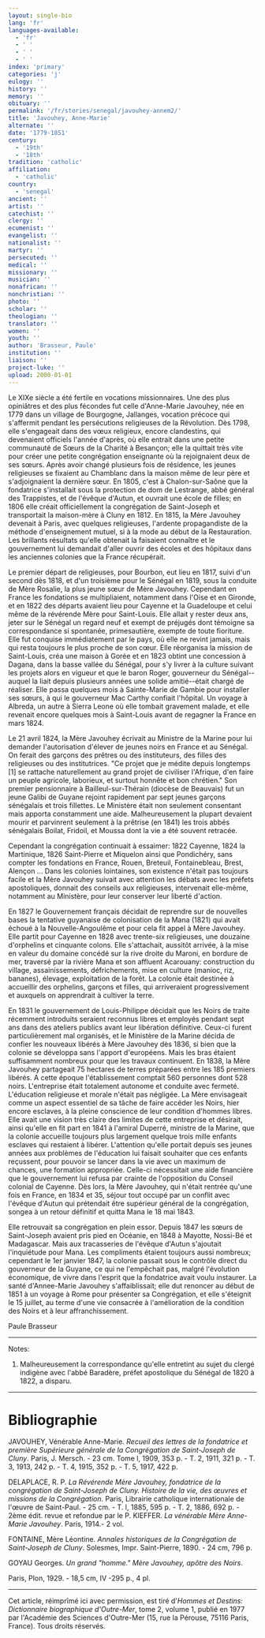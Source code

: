 ```yaml
---
layout: single-bio
lang: 'fr'
languages-available:
  - 'fr'
  - ' '
  - ' '
  - ' '
index: 'primary'
categories: 'j'
eulogy: ''
history: ''
memory: ''
obituary: ''
permalink: '/fr/stories/senegal/javouhey-annem2/'
title: 'Javouhey, Anne-Marie'
alternate: ''
date: '1779-1851'
century:
  - '19th'
  - '18th'
tradition: 'catholic'
affiliation:
  - 'catholic'
country:
  - 'senegal'
ancient: ''
artist: ''
catechist: ''
clergy: ''
ecumenist: ''
evangelist: ''
nationalist: ''
martyr: ''
persecuted: ''
medical: ''
missionary: ''
musician: ''
nonafrican: ''
nonchristian: ''
photo: ''
scholar: ''
theologian: ''
translator: ''
women: ''
youth: ''
author: 'Brasseur, Paule'
institution: ''
liaison: ''
project-luke: ''
upload: 2000-01-01
---
```



Le XIXe siècle a été fertile en vocations missionnaires. Une des plus opiniâtres et des plus fécondes fut celle d'Anne-Marie Javouhey, née en 1779 dans un village de Bourgogne, Jallanges, vocation précoce qui s'affermit pendant les persécutions religieuses de la Révolution. Dès 1798, elle s'engageait dans des vœux religieux, encore clandestins, qui devenaient officiels l'année d'après, où elle entrait dans une petite communauté de Sœurs de la Charité à Besançon; elle la quittait très vite pour créer une petite congrégation enseignante où la rejoignaient deux de ses sœurs. Après avoir changé plusieurs fois de résidence, les jeunes religieuses se fixaient au Chamblanc dans la maison même de leur père et s'adjoignaient la dernière sœur. En 1805, c'est à Chalon-sur-Saône que la fondatrice s'installait sous la protection de dom de Lestrange, abbé général des Trappistes, et de l'évêque d'Autun, et ouvrait une école de filles; en 1806 elle créait officiellement la congrégation de Saint-Joseph et transportait la maison-mère à Cluny en 1812. En 1815, la Mère Javouhey devenait à Paris, avec quelques religieuses, l'ardente propagandiste de la méthode d'enseignement mutuel, si à la mode au début de la Restauration. Les brillants résultats qu'elle obtenait la faisaient connaître et le gouvernement lui demandait d'aller ouvrir des écoles et des hôpitaux dans les anciennes colonies que la France récupérait.

Le premier départ de religieuses, pour Bourbon, eut lieu en 1817, suivi d'un second dès 1818, et d'un troisième pour le Sénégal en 1819, sous la conduite de Mère Rosalie, la plus jeune sœur de Mère Javouhey. Cependant en France les fondations se multipliaient, notamment dans l'Oise et en Gironde, et en 1822 des départs avaient lieu pour Cayenne et la Guadeloupe et celui même de la révérende Mère pour Saint-Louis. Elle allait y rester deux ans, jeter sur le Sénégal un regard neuf et exempt de préjugés dont témoigne sa correspondance si spontanée, primesautière, exempte de toute fioriture. Elle fut conquise immédiatement par le pays, où elle ne revint jamais, mais qui resta toujours le plus proche de son cœur. Elle réorganisa la mission de Saint-Louis, créa une maison à Gorée et en 1823 obtint une concession à Dagana, dans la basse vallée du Sénégal, pour s'y livrer à la culture suivant les projets alors en vigueur et que le baron Roger, gouverneur du Sénégal--auquel la liait depuis plusieurs années une solide amitié--était chargé de réaliser. Elle passa quelques mois à Sainte-Marie de Gambie pour installer ses sœurs, à qui le gouverneur Mac Carthy confiait l'hôpital. Un voyage à Albreda, un autre à Sierra Leone où elle tombait gravement malade, et elle revenait encore quelques mois à Saint-Louis avant de regagner la France en mars 1824.

Le 21 avril 1824, la Mère Javouhey écrivait au Ministre de la Marine pour lui demander l'autorisation d'élever de jeunes noirs en France et au Sénégal. On ferait des garçons des prêtres ou des instituteurs, des filles des religieuses ou des institutrices. "Ce projet que je médite depuis longtemps [1] se rattache naturellement au grand projet de civiliser l'Afrique, d'en faire un peuple agricole, laborieux, et surtout honnête et bon chrétien." Son premier pensionnaire à Bailleul-sur-Thérain (diocèse de Beauvais) fut un jeune Galibi de Guyane rejoint rapidement par sept jeunes garçons sénégalais et trois fillettes. Le Ministère était non seulement consentant mais apporta constamment une aide. Malheureusement la plupart devaient mourir et parvinrent seulement à la prêtrise (en 1841) les trois abbés sénégalais Boilat, Fridoil, et Moussa dont la vie a été souvent retracée.

Cependant la congrégation continuait à essaimer: 1822 Cayenne, 1824 la Martinique, 1826 Saint-Pierre et Miquelon ainsi que Pondichéry, sans compter les fondations en France, Rouen, Breteuil, Fontainebleau, Brest, Alençon ... Dans les colonies lointaines, son existence n'était pas toujours facile et la Mère Javouhey suivait avec attention les débats avec les préfets apostoliques, donnait des conseils aux religieuses, intervenait elle-même, notamment au Ministère, pour leur conserver leur liberté d'action.

En 1827 le Gouvernement français décidait de reprendre sur de nouvelles bases la tentative guyanaise de colonisation de la Mana (1821) qui avait échoué à la Nouvelle-Angoulême et pour cela fit appel à Mère Javouhey. Elle partit pour Cayenne en 1828 avec trente-six religieuses, une douzaine d'orphelins et cinquante colons. Elle s'attachait, aussitôt arrivée, à la mise en valeur du domaine concédé sur la rive droite du Maroni, en bordure de mer, traversé par la rivière Mana et son affluent Acarouany: construction du village, assainissements, défrichements, mise en culture (manioc, riz, bananes), élevage, exploitation de la forêt. La colonie était destinée à accueillir des orphelins, garçons et filles, qui arriveraient progressivement et auxquels on apprendrait à cultiver la terre.

En 1831 le gouvernement de Louis-Philippe décidait que les Noirs de traite récemment introduits seraient reconnus libres et employés pendant sept ans dans des ateliers publics avant leur libération définitive. Ceux-ci furent particulièrement mal organisés, et le Ministère de la Marine décida de confier les nouveaux libérés à Mère Javouhey dès 1836, si bien que la colonie se développa sans l'apport d'européens. Mais les bras étaient suffisamment nombreux pour que les travaux continuent. En 1838, la Mère Javouhey partageait 75 hectares de terres préparées entre les 185 premiers libérés. A cette époque l'établissement comptait 560 personnes dont 528 noirs. L'entreprise était totalement autonome et conduite avec fermeté. L'éducation religieuse et morale n'était pas négligée. La Mère envisageait comme un aspect essentiel de sa tâche de faire accéder les Noirs, hier encore esclaves, à la pleine conscience de leur condition d'hommes libres. Elle avait une vision très claire des limites de cette entreprise et désirait, ainsi qu'elle en fit part en 1841 à l'amiral Duperré, ministre de la Marine, que la colonie accueille toujours plus largement quelque trois mille enfants esclaves qui restaient à libérer. L'attention qu'elle portait depuis ses jeunes années aux problèmes de l'éducation lui faisait souhaiter que ces enfants reçussent, pour pouvoir se lancer dans la vie avec un maximum de chances, une formation appropriée. Celle-ci nécessitait une aide financière que le gouvernement lui refusa par crainte de l'opposition du Conseil colonial de Cayenne. Dès lors, la Mère Javouhey, qui n'était rentrée qu'une fois en France, en 1834 et 35, séjour tout occupé par un conflit avec l'évêque d'Autun qui prétendait être supérieur général de la congrégation, songea à un retour définitif et quitta Mana le 18 mai 1843.

Elle retrouvait sa congrégation en plein essor. Depuis 1847 les sœurs de Saint-Joseph avaient pris pied en Océanie, en 1848 à Mayotte, Nossi-Bé et Madagascar. Mais aux tracasseries de l'évêque d'Autun s'ajoutait l'inquiétude pour Mana. Les compliments étaient toujours aussi nombreux; cependant le 1er janvier 1847, la colonie passait sous le contrôle direct du gouverneur de la Guyane, ce qui ne l'empêchait pas, malgré l'évolution économique, de vivre dans l'esprit que la fondatrice avait voulu instaurer. La santé d'Annee-Marie Javouhey s'affaiblissait; elle dut renoncer au début de 1851 à un voyage à Rome pour présenter sa Congrégation, et elle s'éteignit le 15 juillet, au terme d'une vie consacrée à l'amélioration de la condition des Noirs et à leur affranchissement.

Paule Brasseur

---

Notes:

1. Malheureusement la correspondance qu'elle entretint au sujet du clergé indigène avec l'abbé Baradère, préfet apostolique du Sénégal de 1820 à 1822, a disparu.

---

# Bibliographie

JAVOUHEY, Vénérable Anne-Marie. *Recueil des lettres de la fondatrice et première Supérieure générale de la Congrégation de Saint-Joseph de Cluny*. Paris, J. Mersch. - 23 cm. Tome l, 1909, 353 p. - T. 2, 1911, 321 p. - T. 3, 1913, 242 p. - T. 4, 1915, 352 p. - T. 5, 1917, 422 p.

DELAPLACE, R. P. *La Révérende Mère Javouhey, fondatrice de la congrégation de Saint-Joseph de Cluny. Histoire de la vie, des œuvres et missions de la Congrégation*. Paris, Librairie catholique internationale de l'œuvre de Saint-Paul. - 25 cm. - T. l, 1885, 595 p. - T. 2, 1886, 692 p. - 2ème édit. revue et refondue par le P. KIEFFER. *La vénérable Mère Anne-Marie Javouhey*. Paris, 1914.- 2 vol.

FONTAINE, Mère Léontine. *Annales historiques de la Congrégation de Saint-Joseph de Cluny*. Solesmes, Impr. Saint-Pierre, 1890. - 24 cm, 796 p.

GOYAU Georges. *Un grand "homme." Mère Javouhey, apôtre des Noirs*.

Paris, Plon, 1929. - 18,5 cm, IV -295 p., 4 pl.

---

Cet article, réimprîmé ici avec permission, est tiré d'*Hommes et Destins: Dictionnaire biographique d'Outre-Mer*, tome 2, volume 1, publié en 1977 par l'Académie des Sciences d'Outre-Mer (15, rue la Pérouse, 75116 Paris, France). Tous droits réservés.